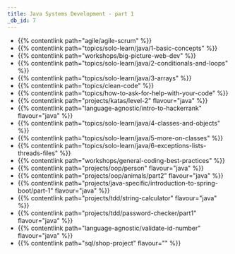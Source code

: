 ```yaml
---
title: Java Systems Development - part 1
_db_id: 7
---
```


- {{% contentlink path="agile/agile-scrum" %}}
- {{% contentlink path="topics/solo-learn/java/1-basic-concepts" %}}
- {{% contentlink path="workshops/big-picture-web-dev" %}}
- {{% contentlink path="topics/solo-learn/java/2-conditionals-and-loops" %}}
- {{% contentlink path="topics/solo-learn/java/3-arrays" %}}
- {{% contentlink path="topics/clean-code" %}}
- {{% contentlink path="topics/how-to-ask-for-help-with-your-code" %}}
- {{% contentlink path="projects/katas/level-2" flavour="java" %}}
- {{% contentlink path="language-agnostic/intro-to-hackerrank" flavour="java" %}}
- {{% contentlink path="topics/solo-learn/java/4-classes-and-objects" %}}
- {{% contentlink path="topics/solo-learn/java/5-more-on-classes" %}}
- {{% contentlink path="topics/solo-learn/java/6-exceptions-lists-threads-files" %}}
- {{% contentlink path="workshops/general-coding-best-practices" %}}
- {{% contentlink path="projects/oop/person" flavour="java" %}}
- {{% contentlink path="projects/oop/animals/part2" flavour="java" %}}
- {{% contentlink path="projects/java-specific/introduction-to-spring-boot/part-1" flavour="java" %}}
- {{% contentlink path="projects/tdd/string-calculator" flavour="java" %}}
- {{% contentlink path="projects/tdd/password-checker/part1" flavour="java" %}}
- {{% contentlink path="language-agnostic/validate-id-number" flavour="java" %}}
- {{% contentlink path="sql/shop-project" flavour="" %}}

